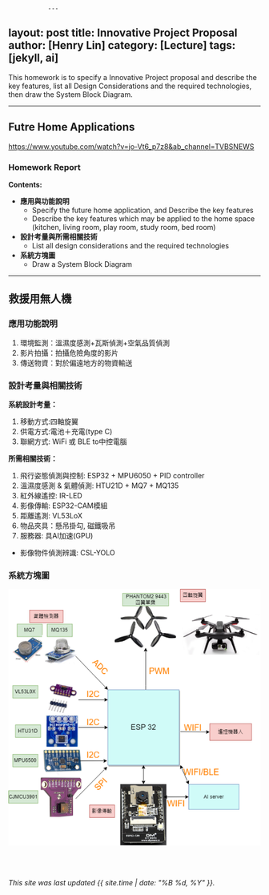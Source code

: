                ---
layout: post
title: Innovative Project Proposal
author: [Henry Lin]
category: [Lecture]
tags: [jekyll, ai]
---

This homework is to specify a Innovative Project proposal and describe the key features, list all Design Considerations and the required technologies, then draw the System Block Diagram.

---
## Futre Home Applications
https://www.youtube.com/watch?v=jo-Vt6_p7z8&ab_channel=TVBSNEWS
### Homework Report
**Contents:**<br>
* **應用與功能說明**
  - Specify the future home application, and Describe the key features
  - Describe the key features which may be applied to the home space (kitchen, living room, play room, study room, bed room)
* **設計考量與所需相關技術**
  - List all design considerations and the required technologies
* **系統方塊圖**
  - Draw a System Block Diagram

---
## 救援用無人機
### 應用功能說明
1. 環境監測：溫濕度感測+瓦斯偵測+空氣品質偵測 
2. 影片拍攝：拍攝危險角度的影片
3. 傳送物資：對於偏遠地方的物資輸送

### 設計考量與相關技術
**系統設計考量：**<br>
1. 移動方式:四軸旋翼
2. 供電方式:電池＋充電(type C)
3. 聯網方式: WiFi 或 BLE to中控電腦

**所需相關技術：**
1. 飛行姿態偵測與控制: ESP32 + MPU6050 + PID controller
2. 溫濕度感測 & 氣體偵測: HTU21D +  MQ7 + MQ135
3. 紅外線遙控: IR-LED 
4. 影像傳輸: ESP32-CAM模組
5. 距離遙測: VL53LoX
5. 物品夾具：懸吊掛勾, 磁鐵吸吊
6. 服務器: 具AI加速(GPU)
  - 影像物件偵測辨識: CSL-YOLO

### 系統方塊圖
![](https://raw.githubusercontent.com/Henry911222/MCU-project/main/images/%E5%BE%AE%E6%8E%A7%E5%88%B6%E5%99%A8.png)

<br>
<br>

*This site was last updated {{ site.time | date: "%B %d, %Y" }}.*


